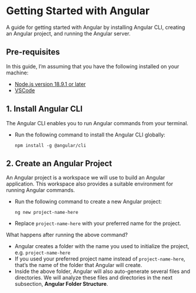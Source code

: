 # Getting Started with Angular

A guide for getting started with Angular by installing Angular CLI, creating an Angular project, and running the Angular server.

## Pre-requisites

In this guide, I’m assuming that you have the following installed on your machine:

- [Node.js version 18.9.1 or later](https://github.com/nvm-sh/nvm.git)
- [VSCode](https://code.visualstudio.com/docs/setup/linux)

## 1. Install Angular CLI

The Angular CLI enables you to run Angular commands from your terminal.

- Run the following command to install the Angular CLI globally:

  ```
  npm install -g @angular/cli
  ```

## 2. Create an Angular Project

An Angular project is a workspace we will use to build an Angular application. This workspace also provides a suitable environment for running Angular commands.

- Run the following command to create a new Angular project:

  ```
  ng new project-name-here
  ```

- Replace `project-name-here` with your preferred name for the project.

What happens after running the above command?

- Angular creates a folder with the name you used to initialize the project, e.g. `project-name-here`
- If you used your preferred project name instead of `project-name-here`, that’s the name of the folder that Angular will create.
- Inside the above folder, Angular will also auto-generate several files and directories. We will analyze these files and directories in the next subsection, **Angular Folder Structure**.
